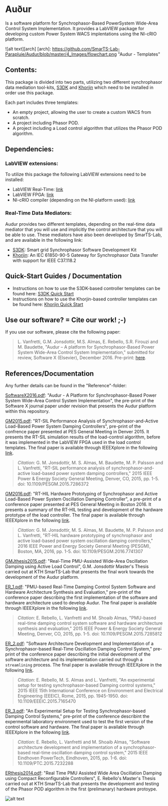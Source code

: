 # Auður
Is a software platform for Synchrophasor-Based PowerSystem Wide-Area Control System Implementation.
It provides a LabVIEW package for developing custom Power System WACS implentations using the NI-cRIO platform.

![alt text][arch]
[arch]: https://github.com/SmarTS-Lab-Parapluie/Audur/blob/master/4_Images/flowchart.png "Audur - Templates"

## Contents:
This package is divided into two parts, utilizing two different synchrophasor data mediation tool-kits, [S3DK](https://github.com/SmarTS-Lab-Parapluie/S3DK) and [Khorjin](https://github.com/SmarTS-Lab-Parapluie/Khorjin-IEC61850-90-5) 
which need to be installed in order use this package.

Each part includes three templates:
  - An empty project, allowing the user to create a custom WACS from scratch.
  - A project including Phasor POD.
  - A project including a Load control algorithm that utilizes the Phasor POD algorithm.
  
## Dependencies:
### LabVIEW extensions:
To utilize this package the following LabVIEW extensions need to be installed:
- LabVIEW Real-Time: [link](http://www.ni.com/labview/realtime/)
- LabVIEW FPGA: [link](http://www.ni.com/labview/fpga/)
- NI-cRIO compiler (depending on the NI-platform used): [link](http://www.ni.com/white-paper/9381/en/)

### Real-Time Data Mediators:
Audur provides two different templates, depending on the real-time data mediator that you will use and implicitly the control architecture that you will be able to use. These mediators have also been developed by SmarTS-Lab, and are available in the following link:
  - [S3DK](https://github.com/SmarTS-Lab-Parapluie/S3DK): Smart grid Synchrophasor Software Development Kit
  - [Khorjin](https://github.com/SmarTS-Lab-Parapluie/Khorjin-IEC61850-90-5): An IEC 61850-90-5 Gateway for Synchrophasor Data Transfer with support for IEEE C37.118.2 

## Quick-Start Guides / Documentation
- Instructions on how to use the S3DK-based controller templates can be found here: [S3DK Quick Start](https://github.com/SmarTS-Lab-Parapluie/Audur/blob/master/1_s3dk_template/READ_ME.md)
- Instructions on how to use the Khorjin-based controller templates can be found here: [Khorjin Quick Start](https://github.com/SmarTS-Lab-Parapluie/Audur/blob/master/2_khorjin_template/READ_ME.md)

## Use our software? = Cite our work! ;-)
If you use our software, please cite the following paper: 
> L. Vanfretti, G.M. Jonsdottir, M.S. Almas, E. Rebello, S.R. Firouzi and M. Baudette, "Audur – A platform for Synchrophasor-Based Power System Wide-Area Control System Implementation," submitted for review, Software X (Elsevier), December 2016. Pre-print: [here](https://github.com/SmarTS-Lab-Parapluie/Audur/blob/master/3_References/SoftwareX2016.pdf).

## References/Documentation
Any further details can be found in the "Reference"-folder:

[SoftwareX2016.pdf](https://github.com/SmarTS-Lab-Parapluie/Audur/blob/master/3_References/SoftwareX2016.pdf.pdf): "Audur - A Platform for Synchrophasor-Based Power System Wide-Area Control System Implementation", the pre-print of the Software X journal paper under revision that presents the Audur platform within this repository.

[GM2015.pdf](https://github.com/SmarTS-Lab-Parapluie/Audur/blob/master/3_References/GM2015.pdf): "RT-SIL Performance Analysis of Synchrophasor-and-Active Load-Based Power System Damping Controllers", pre-print of the confrence paper presented at PES General Meeting in Denver 2015. It presents the RT-SIL simulation results of the load-control algorithm, before it was implemented in the LabVIEW FPGA used in the load control templates. 
The final paper is available through IEEEXplore in the following [link](http://ieeexplore.ieee.org/abstract/document/7286372/).
    
>    *Citation:* G. M. Jonsdottir, M. S. Almas, M. Baudette, M. P. Palsson and L. Vanfretti, "RT-SIL performance analysis of synchrophasor-and-active load-based power system damping controllers," 2015 IEEE Power & Energy Society General Meeting, Denver, CO, 2015, pp. 1-5. doi: 10.1109/PESGM.2015.7286372
  
[GM2016.pdf](https://github.com/SmarTS-Lab-Parapluie/Audur/blob/master/3_References/GM2016.pdf): "RT-HIL Hardware Prototyping of Synchrophasor and Active Load-Based Power System Oscillation Damping Controller", a pre-print of a conference paper presented at PES General Meeting in Boston 2016. It presents a summary of the RT-HIL testing and development of the hardware prototype of the load controller. 
The final paper is available through IEEEXplore in the following [link](http://ieeexplore.ieee.org/document/7741307/).
      
>    *Citation:* G. M. Jonsdottir, M. S. Almas, M. Baudette, M. P. Palsson and L. Vanfretti, "RT-HIL hardware prototyping of synchrophasor and active load-based power system oscillation damping controllers," 2016 IEEE Power and Energy Society General Meeting (PESGM), Boston, MA, 2016, pp. 1-5. doi: 10.1109/PESGM.2016.7741307

[GMJthesis2015.pdf](https://github.com/SmarTS-Lab-Parapluie/Audur/blob/master/3_References/GMJthesis2015.pdf): "Real-Time PMU-Assisted Wide-Area Oscillation Damping using Active Load Control", G.M. Jonsdottir Master's Thesis carried out at KTH SmarTS-Lab that presents the final work towards the development of the Audur platform.


[ER_1.pdf](https://github.com/SmarTS-Lab-Parapluie/Audur/blob/master/3_References/ER_1.pdf): "PMU-based Real-Time Damping Control System Software and Hardware Architecture Synthesis and Evaluation," pre-print of the conference paper describing the first implementation of the software and hardware architecture used to develop Audur. The final paper is available through IEEEXplore in the following [link](http://ieeexplore.ieee.org/document/7285812/).

>    *Citation:* E. Rebello, L. Vanfretti and M. Shoaib Almas, "PMU-based real-time damping control system software and hardware architecture synthesis and evaluation," 2015 IEEE Power & Energy Society General Meeting, Denver, CO, 2015, pp. 1-5. doi: 10.1109/PESGM.2015.7285812
  

[ER_2.pdf](https://github.com/SmarTS-Lab-Parapluie/Audur/blob/master/3_References/ER_2.pdf): "Software Architecture Development and Implementation of a Synchrophasor-based Real-Time Oscillation Damping Control System," pre-print of the conference paper describing the initial development of the software architecture and its implementation carried out through a `streamlining` process. The final paper is available through IEEEXplore in the following [link](http://ieeexplore.ieee.org/document/7165470/).

>    *Citation:* E. Rebello, M. S. Almas and L. Vanfretti, "An experimental setup for testing synchrophasor-based Damping control systems," 2015 IEEE 15th International Conference on Environment and Electrical Engineering (EEEIC), Rome, 2015, pp. 1945-1950. doi: 10.1109/EEEIC.2015.7165470

[ER_3.pdf](https://github.com/SmarTS-Lab-Parapluie/Audur/blob/master/3_References/ER_3.pdf): "An Experimental Setup for Testing Synchrophasor-based Damping Control Systems," pre-print of the conference describint the expermental laboratory environment used to test the first version of the control software and hardware. The final paper is available through IEEEXplore in the following [link](http://ieeexplore.ieee.org/document/7232288/).

>    *Citation:* E. Rebello, L. Vanfretti and M. Shoaib Almas, "Software architecture development and implementation of a synchrophasor-based real-time oscillation damping control system," 2015 IEEE Eindhoven PowerTech, Eindhoven, 2015, pp. 1-6. doi: 10.1109/PTC.2015.7232288

[ERthesis2014.pdf](https://github.com/SmarTS-Lab-Parapluie/Audur/blob/master/3_References/ERthesis2014.pdf): "Real Time PMU Assisted Wide Area Oscillation Damping using Compact Reconfigurable Controllers", E. Rebello's Master's Thesis carried out at KTH SmarTS-Lab that presents the development and testing of the Phasor POD algorithm in the first (prelimanary) hardware protoype.

![alt text](https://github.com/SmarTS-Lab-Parapluie/Audur/blob/master/4_Images/Best_sample.png "Test Results from Oscilloscope")
